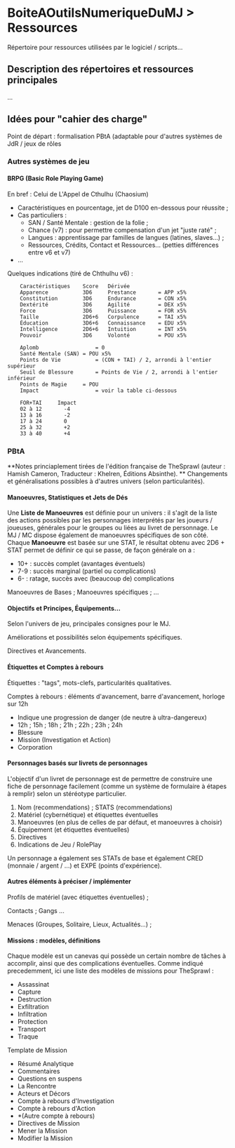 # BoiteAOutilsNumeriqueDuMJ > Ressources

Répertoire pour ressources utilisées par le logiciel / scripts...

## Description des répertoires et ressources principales

... 

## Idées pour "cahier des charge"

Point de départ : formalisation PBtA (adaptable pour d'autres systèmes de JdR / jeux de rôles

### Autres systèmes de jeu

#### BRPG (Basic Role Playing Game)

En bref : Celui de L'Appel de Cthulhu (Chaosium)
  * Caractéristiques en pourcentage, jet de D100 en-dessous pour réussite ; 
  * Cas particuliers : 
    * SAN / Santé Mentale : gestion de la folie ; 
    * Chance (v7) : pour permettre compensation d'un jet "juste raté" ; 
    * Langues : apprentissage par familles de langues (latines, slaves...) ; 
    * Ressources, Crédits, Contact et Ressources... (petties différences entre v6 et v7)
  * ... 
  
Quelques indications (tiré de Chthulhu v6) : 

```
	Caractéristiques	Score 	Dérivée
	Apparence			3D6 	Prestance		= APP x5%
	Constitution		3D6 	Endurance		= CON x5%
	Dextérité			3D6 	Agilité			= DEX x5%
	Force				3D6 	Puissance		= FOR x5%
	Taille				2D6+6 	Corpulence		= TAI x5%
	Éducation			3D6+6 	Connaissance	= EDU x5%
	Intelligence		2D6+6 	Intuition		= INT x5%
	Pouvoir				3D6 	Volonté			= POU x5%
```

```	
	Aplomb					= 0
	Santé Mentale (SAN)	= POU x5%
	Points de Vie			= (CON + TAI) / 2, arrondi à l'entier supérieur
	Seuil de Blessure		= Points de Vie / 2, arrondi à l'entier inférieur
	Points de Magie		= POU
	Impact					= voir la table ci-dessous

	FOR+TAI  	Impact
	02 à 12  	  -4
	13 à 16  	  -2
	17 à 24  	  0
	25 à 32  	  +2
	33 à 40  	  +4
```

### PBtA

**Notes princiaplement tirées de l'édition française de TheSprawl (auteur : Hamish Cameron,  Traducteur : Khelren, Éditions Absinthe). ** Changements et généralisations possibles à d'autres univers (selon particularités). 

#### Manoeuvres, Statistiques et Jets de Dés

Une **Liste de Manoeuvres** est définie pour un univers : il s'agit de la liste des actions possibles par les personnages interprétés par les joueurs / joueuses, générales pour le groupes ou liées au livret de personnage. Le MJ / MC dispose également de manoeuvres spécifiques de son côté. Chaque **Manoeuvre** est basée sur une STAT, le résultat obtenu avec 2D6 + STAT permet de définir ce qui se passe, de façon générale on a : 
  * 10+ : succès complet (avantages éventuels)
  * 7-9 : succès marginal (partiel ou complications)
  * 6- : ratage, succès avec (beaucoup de) complications

Manoeuvres de Bases ; Manoeuvres spécifiques ; ... 

#### Objectifs et Principes, Équipements...

Selon l'univers de jeu, principales consignes pour le MJ. 

Améliorations et possibilités selon équipements spécifiques. 

Directives et Avancements. 

#### Étiquettes et Comptes à rebours

Étiquettes : "tags", mots-clefs, particularités qualitatives. 

Comptes à rebours : éléments d'avancement, barre d'avancement, horloge sur 12h
  * Indique une progression de danger (de neutre à ultra-dangereux)
  * 12h ; 15h ; 18h ; 21h ; 22h ; 23h ; 24h
  * Blessure
  * Mission (Investigation et Action)
  * Corporation

#### Personnages basés sur livrets de personnages

L'objectif d'un livret de personnage est de permettre de construire une fiche de personnage facilement (comme un système de formulaire à étapes à remplir) selon un stéréotype particulier. 
  1. Nom (recommendations) ; STATS (recommendations)
  2. Matériel (cybernétique) et étiquettes éventuelles
  3. Manoeuvres (en plus de celles de par défaut, et manoeuvres à choisir)
  4. Équipement (et étiquettes éventuelles)
  5. Directives
  6. Indications de Jeu / RolePlay

Un personnage a également ses STATs de base et également CRED (monnaie / argent / ...) et EXPE (points d'expérience). 

#### Autres éléments à préciser / implémenter

Profils de matériel (avec étiquettes éventuelles) ; 

Contacts ; Gangs ... 

Menaces (Groupes, Solitaire, Lieux, Actualités...) ; 
 
#### Missions : modèles, définitions

Chaque modèle est un canevas qui possède un certain nombre de tâches à accomplir, ainsi que des complications éventuelles. Comme indiqué precedemment, ici une liste des modèles de missions pour TheSprawl : 
  * Assassinat
  * Capture
  * Destruction
  * Exfiltration
  * Infiltration
  * Protection
  * Transport
  * Traque

Template de Mission
  * Résumé Analytique
  * Commentaires
  * Questions en suspens
  * La Rencontre
  * Acteurs et Décors
  * Compte à rebours d'Investigation
  * Compte à rebours d'Action
  * *(Autre compte à rebours) 
  * Directives de Mission
  * Mener la Mission
  * Modifier la Mission


